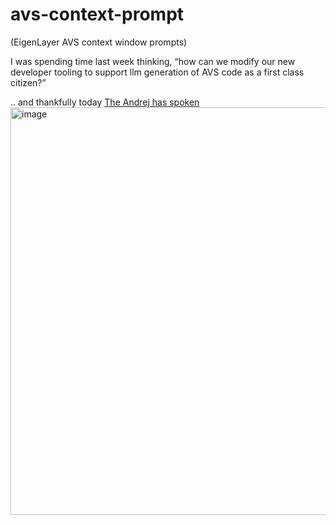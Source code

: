 # avs-context-prompt
(EigenLayer AVS context window prompts)

I was spending time last week thinking, “how can we modify our new developer tooling to support llm generation of AVS code as a first class citizen?”   

.. and thankfully today [The Andrej has spoken](https://x.com/karpathy/status/1899876370492383450)
<img width="652" alt="image" src="https://github.com/user-attachments/assets/afa768ad-67bb-4279-96fe-c5771b996e8f" />

